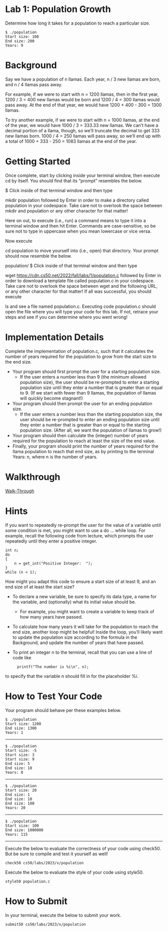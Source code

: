 # Lab 1: Population Growth

Determine how long it takes for a population to reach a particular size.

    $ ./population
    Start size: 100
    End size: 200
    Years: 9

# Background
Say we have a population of n llamas. Each year, n / 3 new llamas are born, and n / 4 llamas pass away.

For example, if we were to start with n = 1200 llamas, then in the first year, 1200 / 3 = 400 new llamas would be born and 1200 / 4 = 300 llamas would pass away. At the end of that year, we would have 1200 + 400 - 300 = 1300 llamas.

To try another example, if we were to start with n = 1000 llamas, at the end of the year, we would have 1000 / 3 = 333.33 new llamas. We can’t have a decimal portion of a llama, though, so we’ll truncate the decimal to get 333 new llamas born. 1000 / 4 = 250 llamas will pass away, so we’ll end up with a total of 1000 + 333 - 250 = 1083 llamas at the end of the year.

# Getting Started
Once complete, start by clicking inside your terminal window, then execute cd by itself. You should find that its “prompt” resembles the below.

$
Click inside of that terminal window and then type

mkdir population
followed by Enter in order to make a directory called population in your codespace. Take care not to overlook the space between mkdir and population or any other character for that matter!

Here on out, to execute (i.e., run) a command means to type it into a terminal window and then hit Enter. Commands are case-sensitive, so be sure not to type in uppercase when you mean lowercase or vice versa.

Now execute

cd population
to move yourself into (i.e., open) that directory. Your prompt should now resemble the below.

population/ $
Click inside of that terminal window and then type

wget https://cdn.cs50.net/2022/fall/labs/1/population.c
followed by Enter in order to download a template file called population.c in your codespace. Take care not to overlook the space between wget and the following URL, or any other character for that matter! If all was successful, you should execute

ls
and see a file named population.c. Executing code population.c should open the file where you will type your code for this lab. If not, retrace your steps and see if you can determine where you went wrong!

# Implementation Details
Complete the implementation of population.c, such that it calculates the number of years required for the population to grow from the start size to the end size.

- Your program should first prompt the user for a starting population size.
    - If the user enters a number less than 9 (the minimum allowed population size), the user should be re-prompted to enter a starting population size until they enter a number that is greater than or equal to 9. (If we start with fewer than 9 llamas, the population of llamas will quickly become stagnant!)
- Your program should then prompt the user for an ending population size.
    - If the user enters a number less than the starting population size, the user should be re-prompted to enter an ending population size until they enter a number that is greater than or equal to the starting population size. (After all, we want the population of llamas to grow!)
- Your program should then calculate the (integer) number of years required for the population to reach at least the size of the end value.
- Finally, your program should print the number of years required for the llama population to reach that end size, as by printing to the terminal Years: n, where n is the number of years.

# Walkthrough
[Walk-Through](https://youtu.be/dZmtRHHUB1M)

# Hints

If you want to repeatedly re-prompt the user for the value of a variable until some condition is met, you might want to use a do ... while loop. For example, recall the following code from lecture, which prompts the user repeatedly until they enter a positive integer.

    int n;
    do
    {
        n = get_int("Positive Integer:  ");
    }
    while (n < 1);

How might you adapt this code to ensure a start size of at least 9, and an end size of at least the start size?

- To declare a new variable, be sure to specify its data type, a name for the variable, and (optionally) what its initial value should be.
    - For example, you might want to create a variable to keep track of how many years have passed.
- To calculate how many years it will take for the population to reach the end size, another loop might be helpful! Inside the loop, you’ll likely want to update the population size according to the formula in the Background, and update the number of years that have passed.

- To print an integer n to the terminal, recall that you can use a line of code like

        printf("The number is %i\n", n);
to specify that the variable n should fill in for the placeholder %i.

# How to Test Your Code
Your program should behave per these examples below.

    $ ./population
    Start size: 1200
    End size: 1300
    Years: 1
---
    $ ./population
    Start size: -5
    Start size: 3
    Start size: 9
    End size: 5
    End size: 18
    Years: 8
---
    $ ./population
    Start size: 20
    End size: 1
    End size: 10
    End size: 100
    Years: 20
---
    $ ./population
    Start size: 100
    End size: 1000000
    Years: 115
---
Execute the below to evaluate the correctness of your code using check50. But be sure to compile and test it yourself as well!

    check50 cs50/labs/2023/x/population

Execute the below to evaluate the style of your code using style50.

    style50 population.c

# How to Submit
In your terminal, execute the below to submit your work.

    submit50 cs50/labs/2023/x/population
